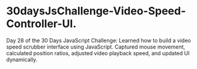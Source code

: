 # 30daysJsChallenge-Video-Speed-Controller-UI.
Day 28 of the 30 Days JavaScript Challenge: Learned how to build a video speed scrubber interface using JavaScript. Captured mouse movement, calculated position ratios, adjusted video playback speed, and updated UI dynamically.
